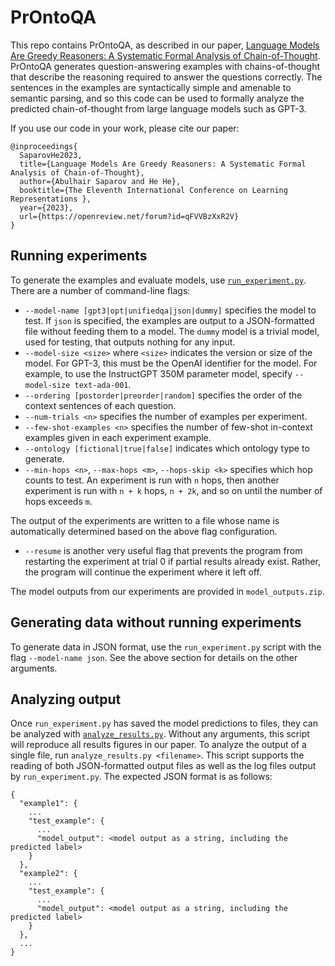 # PrOntoQA
This repo contains PrOntoQA, as described in our paper, [Language Models Are Greedy Reasoners: A Systematic Formal Analysis of Chain-of-Thought](https://arxiv.org/pdf/2210.01240.pdf). PrOntoQA generates question-answering examples with chains-of-thought that describe the reasoning required to answer the questions correctly. The sentences in the examples are syntactically simple and amenable to semantic parsing, and so this code can be used to formally analyze the predicted chain-of-thought from large language models such as GPT-3.

If you use our code in your work, please cite our paper:
```
@inproceedings{
  SaparovHe2023,
  title={Language Models Are Greedy Reasoners: A Systematic Formal Analysis of Chain-of-Thought},
  author={Abulhair Saparov and He He},
  booktitle={The Eleventh International Conference on Learning Representations },
  year={2023},
  url={https://openreview.net/forum?id=qFVVBzXxR2V}
}
```

## Running experiments
To generate the examples and evaluate models, use [`run_experiment.py`](run_experiment.py). There are a number of command-line flags:
 - `--model-name [gpt3|opt|unifiedqa|json|dummy]` specifies the model to test. If `json` is specified, the examples are output to a JSON-formatted file without feeding them to a model. The `dummy` model is a trivial model, used for testing, that outputs nothing for any input.
 - `--model-size <size>` where `<size>` indicates the version or size of the model. For GPT-3, this must be the OpenAI identifier for the model. For example, to use the InstructGPT 350M parameter model, specify `--model-size text-ada-001`.
 - `--ordering [postorder|preorder|random]` specifies the order of the context sentences of each question.
 - `--num-trials <n>` specifies the number of examples per experiment.
 - `--few-shot-examples <n>` specifies the number of few-shot in-context examples given in each experiment example.
 - `--ontology [fictional|true|false]` indicates which ontology type to generate.
 - `--min-hops <n>`, `--max-hops <m>`, `--hops-skip <k>` specifies which hop counts to test. An experiment is run with `n` hops, then another experiment is run with `n + k` hops, `n + 2k`, and so on until the number of hops exceeds `m`.

The output of the experiments are written to a file whose name is automatically determined based on the above flag configuration.
 - `--resume` is another very useful flag that prevents the program from restarting the experiment at trial 0 if partial results already exist. Rather, the program will continue the experiment where it left off.

The model outputs from our experiments are provided in `model_outputs.zip`.

## Generating data without running experiments

To generate data in JSON format, use the `run_experiment.py` script with the flag `--model-name json`. See the above section for details on the other arguments.

## Analyzing output
Once `run_experiment.py` has saved the model predictions to files, they can be analyzed with [`analyze_results.py`](analyze_results.py). Without any arguments, this script will reproduce all results figures in our paper. To analyze the output of a single file, run `analyze_results.py <filename>`. This script supports the reading of both JSON-formatted output files as well as the log files output by `run_experiment.py`. The expected JSON format is as follows:
```
{
  "example1": {
    ...
    "test_example": {
      ...
      "model_output": <model output as a string, including the predicted label>
    }
  },
  "example2": {
    ...
    "test_example": {
      ...
      "model_output": <model output as a string, including the predicted label>
    }
  },
  ...
}
```
